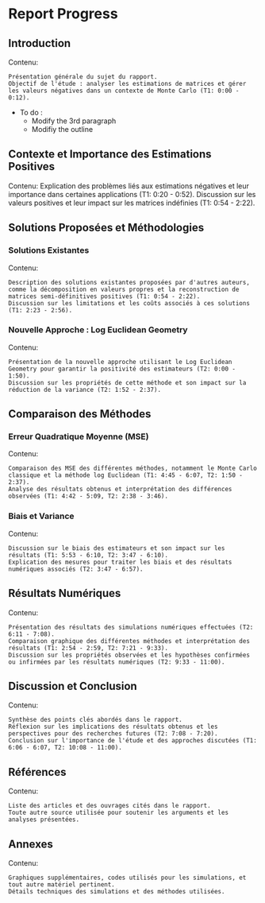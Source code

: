 # Report Progress

## Introduction
Contenu:

    Présentation générale du sujet du rapport.
    Objectif de l'étude : analyser les estimations de matrices et gérer les valeurs négatives dans un contexte de Monte Carlo (T1: 0:00 - 0:12).

- To do :
    - Modify the 3rd paragraph
    - Modifiy the outline
 
## Contexte et Importance des Estimations Positives
Contenu:
    Explication des problèmes liés aux estimations négatives et leur importance dans certaines applications (T1: 0:20 - 0:52).
    Discussion sur les valeurs positives et leur impact sur les matrices indéfinies (T1: 0:54 - 2:22).



## Solutions Proposées et Méthodologies
### Solutions Existantes
Contenu:

    Description des solutions existantes proposées par d'autres auteurs, comme la décomposition en valeurs propres et la reconstruction de matrices semi-définitives positives (T1: 0:54 - 2:22).
    Discussion sur les limitations et les coûts associés à ces solutions (T1: 2:23 - 2:56).

### Nouvelle Approche : Log Euclidean Geometry
Contenu:

    Présentation de la nouvelle approche utilisant le Log Euclidean Geometry pour garantir la positivité des estimateurs (T2: 0:00 - 1:50).
    Discussion sur les propriétés de cette méthode et son impact sur la réduction de la variance (T2: 1:52 - 2:37).

## Comparaison des Méthodes
### Erreur Quadratique Moyenne (MSE)
Contenu:

    Comparaison des MSE des différentes méthodes, notamment le Monte Carlo classique et la méthode log Euclidean (T1: 4:45 - 6:07, T2: 1:50 - 2:37).
    Analyse des résultats obtenus et interprétation des différences observées (T1: 4:42 - 5:09, T2: 2:38 - 3:46).

### Biais et Variance
Contenu:

    Discussion sur le biais des estimateurs et son impact sur les résultats (T1: 5:53 - 6:10, T2: 3:47 - 6:10).
    Explication des mesures pour traiter les biais et des résultats numériques associés (T2: 3:47 - 6:57).

## Résultats Numériques

Contenu:

    Présentation des résultats des simulations numériques effectuées (T2: 6:11 - 7:08).
    Comparaison graphique des différentes méthodes et interprétation des résultats (T1: 2:54 - 2:59, T2: 7:21 - 9:33).
    Discussion sur les propriétés observées et les hypothèses confirmées ou infirmées par les résultats numériques (T2: 9:33 - 11:00).

## Discussion et Conclusion

Contenu:

    Synthèse des points clés abordés dans le rapport.
    Réflexion sur les implications des résultats obtenus et les perspectives pour des recherches futures (T2: 7:08 - 7:20).
    Conclusion sur l'importance de l'étude et des approches discutées (T1: 6:06 - 6:07, T2: 10:08 - 11:00).

## Références

Contenu:

    Liste des articles et des ouvrages cités dans le rapport.
    Toute autre source utilisée pour soutenir les arguments et les analyses présentées.

## Annexes

Contenu:

    Graphiques supplémentaires, codes utilisés pour les simulations, et tout autre matériel pertinent.
    Détails techniques des simulations et des méthodes utilisées.
<!--stackedit_data:
eyJoaXN0b3J5IjpbLTY4ODA0MTYxNV19
-->